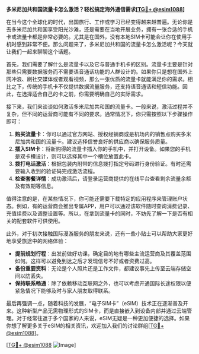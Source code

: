 **多米尼加共和国流量卡怎么激活？轻松搞定海外通信需求[[TG💪+ @esim1088](https://t.me/s/esim1088)]**

在当今这个全球化的时代，出国旅行、工作或学习已经变得越来越普遍。无论你是去多米尼加共和国享受阳光沙滩，还是需要在当地开展业务，拥有一张合适的手机卡或流量卡都是非常必要的。尤其是在国外，没有本地SIM卡可能会让你在使用手机时感到非常不便。那么问题来了，多米尼加共和国的流量卡怎么激活呢？今天就让我们一起来聊聊这个话题。

首先，我们需要了解什么是流量卡以及它与普通手机卡的区别。流量卡主要是针对那些只需要数据服务而不需要语音通话功能的人群设计的。如果你只是想在国外上网冲浪、刷社交媒体或者观看视频，那么一张优质的流量卡就能满足你的需求。相比之下，传统的手机卡不仅提供数据流量服务，还支持语音通话和短信功能。因此，在选择适合自己的卡之前，你需要明确自己的实际需求。

接下来，我们来谈谈如何激活多米尼加共和国的流量卡。一般来说，激活过程并不复杂，但不同的运营商可能有不同的要求。通常情况下，你只需按照以下步骤操作即可：

1. **购买流量卡**：你可以通过官方网站、授权经销商或是机场内的销售点购买多米尼加共和国的流量卡。建议选择信誉良好的供应商以确保服务质量。
2. **插入SIM卡**：将新购得的流量卡插入你的手机中，并打开设备。如果您的手机是双卡槽设计，则可以选择其中一个槽位放置此卡。
3. **拨打电话激活**：根据包装内附带的信息拨打指定号码进行身份验证。有时还需要输入收到的验证码完成激活流程。
4. **检查套餐详情**：成功激活后，请登录运营商提供的在线平台查看剩余流量余额及有效期等信息。

值得注意的是，在某些情况下，你可能还需要下载特定的应用程序来管理账户状态。例如，有的运营商会推出专属APP，用户可以通过该软件随时查询消费记录、充值续费以及调整设置等。所以，在拿到流量卡的同时，不妨先了解一下是否有相关的配套软件可供使用。

此外，对于初次接触国际漫游服务的朋友来说，还有一些小贴士可以帮助大家更好地享受旅途中的网络体验：

- **提前规划行程**：出发前做好功课，确定目的地有哪些主流运营商及其覆盖范围如何。这样可以避免到达之后才发现信号不好或者资费过高。
- **备份重要资料**：无论是个人照片还是工作文件，都建议事先上传至云端存储空间以防丢失。
- **保持联系畅通**：除了依赖移动互联网之外，也可以考虑开通国际长途权限以便紧急情况下能够及时与家人朋友取得联系。

最后再强调一点，随着科技的发展，“电子SIM卡”（eSIM）技术正在逐渐普及开来。这种新型产品无需物理形式的SIM卡，而是直接嵌入到设备内部并通过云端管理。对于经常往返于多个国家的人来说，eSIM无疑是一种更加便捷的选择。如果你想了解更多关于eSIM的相关资讯，欢迎加入我们的讨论群组[[TG💪+ @esim1088](https://t.me/s/esim1088)]。

[[TG💪+ @esim1088](https://t.me/s/esim1088) ![Image](https://i.postimg.cc/4NQfJmqS/Snipaste-2025-05-13-00-14-12.png)]